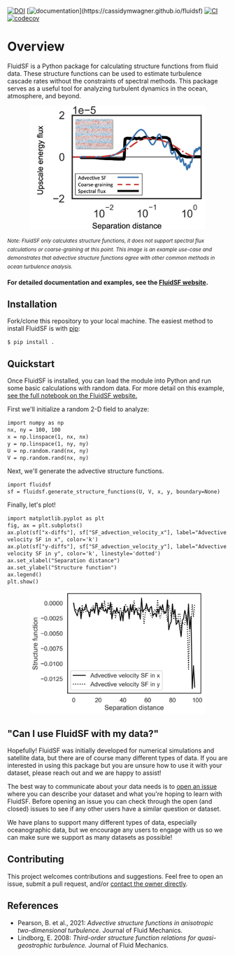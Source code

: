 [![DOI](https://zenodo.org/badge/DOI/10.5281/zenodo.10463864.svg)](https://doi.org/10.5281/zenodo.10463864)
[![documentation](https://img.shields.io/badge/documentation-in%20development-orange?)](https://cassidymwagner.github.io/fluidsf)
[![CI](https://github.com/cassidymwagner/FluidSF/actions/workflows/ci.yml/badge.svg?branch=main)](https://github.com/cassidymwagner/FluidSF/actions/workflows/ci.yml)
[![codecov](https://codecov.io/github/cassidymwagner/fluidsf/graph/badge.svg?token=1ZZ2HUONX4)](https://codecov.io/github/cassidymwagner/fluidsf)


# Overview
FluidSF is a Python package for calculating structure functions from fluid data. These structure functions can be used to estimate turbulence cascade rates without the constraints of spectral methods. This package serves as a useful tool for analyzing turbulent dynamics in the ocean, atmosphere, and beyond.

<p align="center">
<img src="https://github.com/cassidymwagner/fluidsf/blob/main/docs/2d_example.png" alt="Plot of multiple methods to estimate energy flux for 2D fluid simulation" width="400"/>
</p>

<sup>_Note: FluidSF only calculates structure functions, it does not support spectral flux calculations or coarse-graining at this point. This image is an example use-case and demonstrates that advective structure functions agree with other common methods in ocean turbulence analysis._</sup>

**For detailed documentation and examples, see the [FluidSF website](https://cassidymwagner.github.io/fluidsf).**

Installation
---
Fork/clone this repository to your local machine. The easiest method to install FluidSF is with [pip](https://pip.pypa.io/):

```console
$ pip install .
```

Quickstart
---
Once FluidSF is installed, you can load the module into Python and run some basic calculations with random data. For more detail on this example, [see the full notebook on the FluidSF website.](https://cassidymwagner.github.io/fluidsf)

First we'll initialize a random 2-D field to analyze:
```
import numpy as np
nx, ny = 100, 100
x = np.linspace(1, nx, nx)
y = np.linspace(1, ny, ny)
U = np.random.rand(nx, ny)
V = np.random.rand(nx, ny)
```

Next, we'll generate the advective structure functions. 
```
import fluidsf
sf = fluidsf.generate_structure_functions(U, V, x, y, boundary=None)
```

Finally, let's plot!
```
import matplotlib.pyplot as plt
fig, ax = plt.subplots()
ax.plot(sf["x-diffs"], sf["SF_advection_velocity_x"], label="Advective velocity SF in x", color='k')
ax.plot(sf["y-diffs"], sf["SF_advection_velocity_y"], label="Advective velocity SF in y", color='k', linestyle='dotted')
ax.set_xlabel("Separation distance")
ax.set_ylabel("Structure function")
ax.legend()
plt.show()
```
<p align="center">
<img src="https://github.com/cassidymwagner/fluidsf/blob/main/docs/quickstart.png" alt="Advective structure function plots" width="400"/>
</p>

"Can I use FluidSF with my data?"
---
Hopefully! FluidSF was initially developed for numerical simulations and satellite data, but there are of course many different types of data. If you are interested in using this package but you are unsure how to use it with your dataset, please reach out and we are happy to assist! 

The best way to communicate about your data needs is to [open an issue](https://github.com/cassidymwagner/fluidsf/issues) where you can describe your dataset and what you're hoping to learn with FluidSF. Before opening an issue you can check through the open (and closed) issues to see if any other users have a similar question or dataset. 

We have plans to support many different types of data, especially oceanographic data, but we encourage any users to engage with us so we can make sure we support as many datasets as possible!

Contributing
---
This project welcomes contributions and suggestions. Feel free to open an issue, submit a pull request, and/or [contact the owner directly](https://github.com/cassidymwagner).

References
---
- Pearson, B. et al., 2021: _Advective structure functions in anisotropic two-dimensional turbulence._ Journal of Fluid Mechanics.
- Lindborg, E. 2008: _Third-order structure function relations for quasi-geostrophic turbulence._ Journal of Fluid Mechanics.
